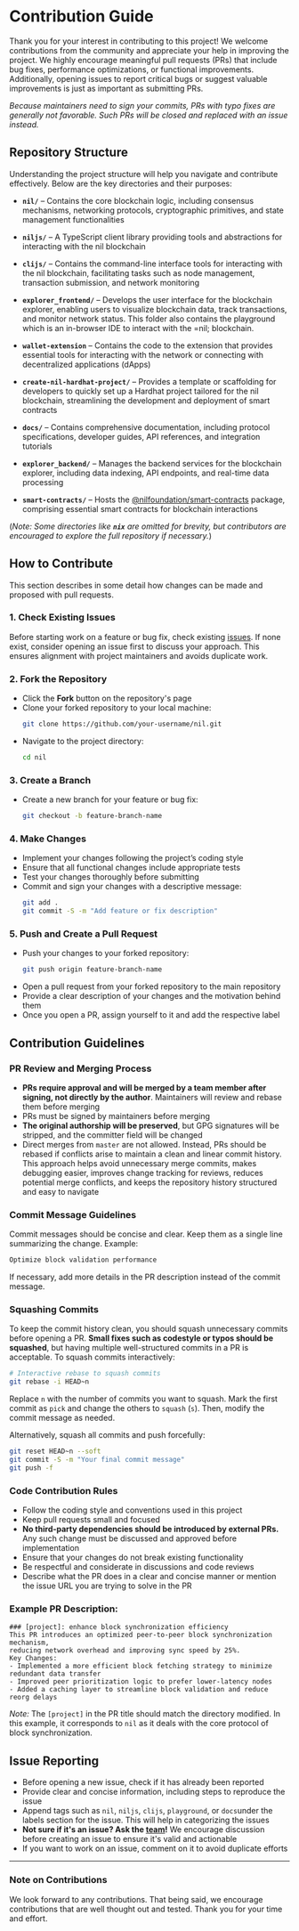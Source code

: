 # Contribution Guide

Thank you for your interest in contributing to this project! We welcome contributions from the community and appreciate your help in improving the project. We highly encourage meaningful pull requests (PRs) that include bug fixes, performance optimizations, or functional improvements. Additionally, opening issues to report critical bugs or suggest valuable improvements is just as important as submitting PRs.

_Because maintainers need to sign your commits, PRs with typo fixes are generally not favorable. Such PRs will be closed and replaced with an issue instead._

## Repository Structure

Understanding the project structure will help you navigate and contribute effectively. Below are the key directories and their purposes:

- **`nil/`** – Contains the core blockchain logic, including consensus mechanisms, networking protocols, cryptographic primitives, and state management functionalities

- **`niljs/`** – A TypeScript client library providing tools and abstractions for interacting with the nil blockchain

- **`clijs/`** – Contains the command-line interface tools for interacting with the nil blockchain, facilitating tasks such as node management, transaction submission, and network monitoring

- **`explorer_frontend/`** – Develops the user interface for the blockchain explorer, enabling users to visualize blockchain data, track transactions, and monitor network status. This folder also contains the playground which is an in-browser IDE to interact with the =nil; blockchain.

- **`wallet-extension`** – Contains the code to the extension that provides essential tools for interacting with the network or connecting with decentralized applications (dApps)

- **`create-nil-hardhat-project/`** – Provides a template or scaffolding for developers to quickly set up a Hardhat project tailored for the nil blockchain, streamlining the development and deployment of smart contracts

- **`docs/`** – Contains comprehensive documentation, including protocol specifications, developer guides, API references, and integration tutorials

- **`explorer_backend/`** – Manages the backend services for the blockchain explorer, including data indexing, API endpoints, and real-time data processing

- **`smart-contracts/`** – Hosts the [@nilfoundation/smart-contracts](https://www.npmjs.com/package/@nilfoundation/smart-contracts) package, comprising essential smart contracts for blockchain interactions

(_Note: Some directories like **`nix`** are omitted for brevity, but contributors are encouraged to explore the full repository if necessary._)

## How to Contribute

This section describes in some detail how changes can be made and proposed with pull requests.

### 1. Check Existing Issues

Before starting work on a feature or bug fix, check existing [issues](https://github.com/NilFoundation/nil/issues). If none exist, consider opening an issue first to discuss your approach. This ensures alignment with project maintainers and avoids duplicate work.

### 2. Fork the Repository

- Click the **Fork** button on the repository's page
- Clone your forked repository to your local machine:
  ```sh
  git clone https://github.com/your-username/nil.git
  ```
- Navigate to the project directory:
  ```sh
  cd nil
  ```

### 3. Create a Branch

- Create a new branch for your feature or bug fix:
  ```sh
  git checkout -b feature-branch-name
  ```

### 4. Make Changes

- Implement your changes following the project’s coding style
- Ensure that all functional changes include appropriate tests
- Test your changes thoroughly before submitting
- Commit and sign your changes with a descriptive message:
  ```sh
  git add .
  git commit -S -m "Add feature or fix description"
  ```

### 5. Push and Create a Pull Request

- Push your changes to your forked repository:
  ```sh
  git push origin feature-branch-name
  ```
- Open a pull request from your forked repository to the main repository
- Provide a clear description of your changes and the motivation behind them
- Once you open a PR, assign yourself to it and add the respective label

## Contribution Guidelines

### PR Review and Merging Process

- **PRs require approval and will be merged by a team member after signing, not directly by the author**. Maintainers will review and rebase them before merging
- PRs must be signed by maintainers before merging
- **The original authorship will be preserved**, but GPG signatures will be stripped, and the committer field will be changed
- Direct merges from `master` are not allowed. Instead, PRs should be rebased if conflicts arise to maintain a clean and linear commit history. This approach helps avoid unnecessary merge commits, makes debugging easier, improves change tracking for reviews, reduces potential merge conflicts, and keeps the repository history structured and easy to navigate

### Commit Message Guidelines

Commit messages should be concise and clear. Keep them as a single line summarizing the change.
Example:

```sh
Optimize block validation performance
```

If necessary, add more details in the PR description instead of the commit message.

### Squashing Commits

To keep the commit history clean, you should squash unnecessary commits before opening a PR. **Small fixes such as codestyle or typos should be squashed**, but having multiple well-structured commits in a PR is acceptable.
To squash commits interactively:

```sh
# Interactive rebase to squash commits
git rebase -i HEAD~n
```

Replace `n` with the number of commits you want to squash. Mark the first commit as `pick` and change the others to `squash` (`s`). Then, modify the commit message as needed.

Alternatively, squash all commits and push forcefully:

```sh
git reset HEAD~n --soft
git commit -S -m "Your final commit message"
git push -f
```

### Code Contribution Rules

- Follow the coding style and conventions used in this project
- Keep pull requests small and focused
- **No third-party dependencies should be introduced by external PRs.** Any such change must be discussed and approved before implementation
- Ensure that your changes do not break existing functionality
- Be respectful and considerate in discussions and code reviews
- Describe what the PR does in a clear and concise manner or mention the issue URL you are trying to solve in the PR

### Example PR Description:

```
### [project]: enhance block synchronization efficiency
This PR introduces an optimized peer-to-peer block synchronization mechanism,
reducing network overhead and improving sync speed by 25%.
Key Changes:
- Implemented a more efficient block fetching strategy to minimize redundant data transfer
- Improved peer prioritization logic to prefer lower-latency nodes
- Added a caching layer to streamline block validation and reduce reorg delays
```

_Note:_ The `[project]` in the PR title should match the directory modified. In this example, it corresponds to `nil` as it deals with the core protocol of block synchronization.

## Issue Reporting

- Before opening a new issue, check if it has already been reported
- Provide clear and concise information, including steps to reproduce the issue
- Append tags such as `nil`, `niljs`, `clijs`, `playground`, or `docs`under the labels section for the issue. This will help in categorizing the issues
- **Not sure if it's an issue? Ask the [team](https://t.me/+vtKXTAYAsx4zZGIx)!** We encourage discussion before creating an issue to ensure it's valid and actionable
- If you want to work on an issue, comment on it to avoid duplicate efforts

---

### Note on Contributions

We look forward to any contributions. That being said, we encourage contributions that are well thought out and tested. Thank you for your time and effort.
